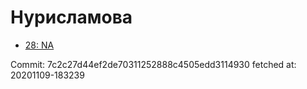 # Нурисламова
- [28: NA](28.md)

Commit: 7c2c27d44ef2de70311252888c4505edd3114930
 fetched at: 20201109-183239
